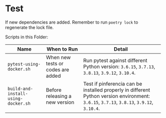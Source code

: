 # Test

If new dependencies are added. Remember to run `poetry lock` to regenerate the lock file.

Scripts in this Folder:

| Name | When to Run | Detail |
|------|-------------|--------|
| `pytest-using-docker.sh` | When new tests or codes are added |Run pytest against different Python version: `3.6.15`, `3.7.13`, `3.8.13`, `3.9.12`, `3.10.4`. |
| `build-and-install-using-docker.sh` | Before releasing a new version | Test if pinferencia can be installed properly in different Python version environment: `3.6.15`, `3.7.13`, `3.8.13`, `3.9.12`, `3.10.4`. |